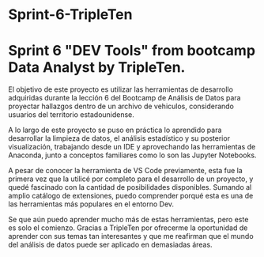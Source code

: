 # Sprint-6-TripleTen
# Sprint 6 "DEV Tools" from bootcamp Data Analyst by TripleTen.

El objetivo de este proyecto es utilizar las herramientas de desarrollo adquiridas durante la lección 6 del Bootcamp de Análisis de Datos para proyectar hallazgos dentro de un archivo de vehiculos, considerando usuarios del territorio estadounidense.

A lo largo de este proyecto se puso en práctica lo aprendido para desarrollar la limpieza de datos, el análisis estadístico y su posterior visualización, trabajando desde un IDE y aprovechando las herramientas de Anaconda, junto a conceptos familiares como lo son las Jupyter Notebooks.

A pesar de conocer la herramienta de VS Code previamente, esta fue la primera vez que la utilicé por completo para el desarrollo de un proyecto, y quedé fascinado con la cantidad de posibilidades disponibles. Sumando al amplio catálogo de extensiones, puedo comprender porqué esta es una de las herramientas más populares en el entorno Dev.

Se que aún puedo aprender mucho más de estas herramientas, pero este es solo el comienzo. Gracias a TripleTen por ofrecerme la oportunidad de aprender con sus temas tan interesantes y que me reafirman que el mundo del análisis de datos puede ser aplicado en demasiadas áreas.